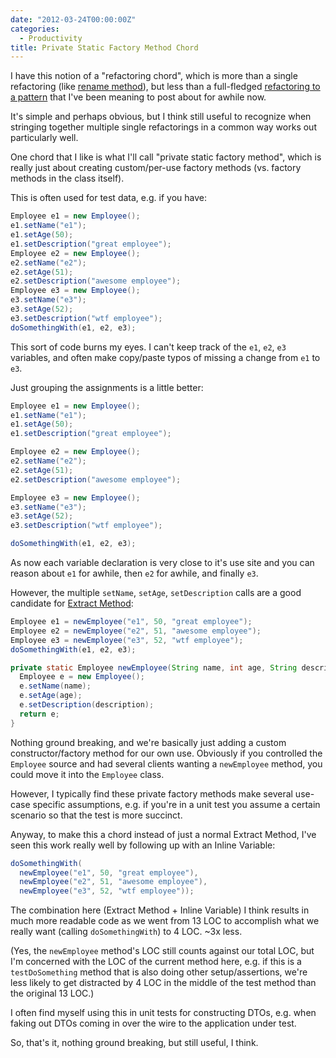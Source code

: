 ```yaml
---
date: "2012-03-24T00:00:00Z"
categories:
  - Productivity
title: Private Static Factory Method Chord
---
```



I have this notion of a "refactoring chord", which is more than a single refactoring (like [rename method](http://martinfowler.com/refactoring/catalog/renameMethod.html)), but less than a full-fledged [refactoring to a pattern](http://industriallogic.com/xp/refactoring/) that I've been meaning to post about for awhile now.

It's simple and perhaps obvious, but I think still useful to recognize when stringing together multiple single refactorings in a common way works out particularly well.

One chord that I like is what I'll call "private static factory method", which is really just about creating custom/per-use factory methods (vs. factory methods in the class itself).

This is often used for test data, e.g. if you have:

```java
Employee e1 = new Employee();
e1.setName("e1");
e1.setAge(50);
e1.setDescription("great employee");
Employee e2 = new Employee();
e2.setName("e2");
e2.setAge(51);
e2.setDescription("awesome employee");
Employee e3 = new Employee();
e3.setName("e3");
e3.setAge(52);
e3.setDescription("wtf employee");
doSomethingWith(e1, e2, e3);
```

This sort of code burns my eyes. I can't keep track of the `e1`, `e2`, `e3` variables, and often make copy/paste typos of missing a change from `e1` to `e3`.

Just grouping the assignments is a little better:

```java
Employee e1 = new Employee();
e1.setName("e1");
e1.setAge(50);
e1.setDescription("great employee");

Employee e2 = new Employee();
e2.setName("e2");
e2.setAge(51);
e2.setDescription("awesome employee");

Employee e3 = new Employee();
e3.setName("e3");
e3.setAge(52);
e3.setDescription("wtf employee");

doSomethingWith(e1, e2, e3);
```

As now each variable declaration is very close to it's use site and you can reason about `e1` for awhile, then `e2` for awhile, and finally `e3`.

However, the multiple `setName`, `setAge`, `setDescription` calls are a good candidate for [Extract Method](http://martinfowler.com/refactoring/catalog/extractMethod.html):

```java
Employee e1 = newEmployee("e1", 50, "great employee");
Employee e2 = newEmployee("e2", 51, "awesome employee");
Employee e3 = newEmployee("e3", 52, "wtf employee");
doSomethingWith(e1, e2, e3);

private static Employee newEmployee(String name, int age, String description) {
  Employee e = new Employee();
  e.setName(name);
  e.setAge(age);
  e.setDescription(description);
  return e;
}
```

Nothing ground breaking, and we're basically just adding a custom constructor/factory method for our own use. Obviously if you controlled the `Employee` source and had several clients wanting a `newEmployee` method, you could move it into the `Employee` class.

However, I typically find these private factory methods make several use-case specific assumptions, e.g. if you're in a unit test you assume a certain scenario so that the test is more succinct.

Anyway, to make this a chord instead of just a normal Extract Method, I've seen this work really well by following up with an Inline Variable:

```java
doSomethingWith(
  newEmployee("e1", 50, "great employee"),
  newEmployee("e2", 51, "awesome employee"),
  newEmployee("e3", 52, "wtf employee"));
```

The combination here (Extract Method + Inline Variable) I think results in much more readable code as we went from 13 LOC to accomplish what we really want (calling `doSomethingWith`) to 4 LOC. ~3x less.

(Yes, the `newEmployee` method's LOC still counts against our total LOC, but I'm concerned with the LOC of the current method here, e.g. if this is a `testDoSomething` method that is also doing other setup/assertions, we're less likely to get distracted by 4 LOC in the middle of the test method than the original 13 LOC.)

I often find myself using this in unit tests for constructing DTOs, e.g. when faking out DTOs coming in over the wire to the application under test.

So, that's it, nothing ground breaking, but still useful, I think.


